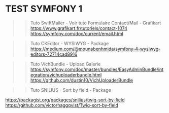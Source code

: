 # TEST SYMFONY 1
 
>> Tuto SwiftMailer - Voir tuto Formulaire Contact/Mail - Grafikart 
https://www.grafikart.fr/tutoriels/contact-1074
https://symfony.com/doc/current/email.html


>> Tuto CKEditor -  WYSIWYG -  Package 
https://medium.com/@mounabenhmida/symfony-4-wysiwyg-editors-72714cad8916


>> Tuto VichBundle - Upload Galerie 
https://symfony.com/doc/master/bundles/EasyAdminBundle/integration/vichuploaderbundle.html
https://github.com/dustin10/VichUploaderBundle


>> Tuto SNILIUS - Sort by field - Package 

https://packagist.org/packages/snilius/twig-sort-by-field
https://github.com/victorhaggqvist/Twig-sort-by-field
